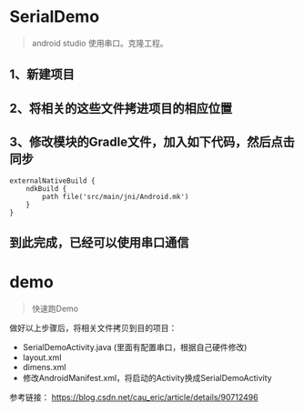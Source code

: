 # SerialDemo
> android studio 使用串口。克隆工程。

## 1、新建项目
## 2、将相关的这些文件拷进项目的相应位置 
## 3、修改模块的Gradle文件，加入如下代码，然后点击同步
```
externalNativeBuild {
    ndkBuild {
        path file('src/main/jni/Android.mk')
    }
}
```
## 到此完成，已经可以使用串口通信

# demo
> 快速跑Demo

做好以上步骤后，将相关文件拷贝到目的项目：
- SerialDemoActivity.java   (里面有配置串口，根据自己硬件修改)
- layout.xml
- dimens.xml
- 修改AndroidManifest.xml，将启动的Activity换成SerialDemoActivity

参考链接：
https://blog.csdn.net/cau_eric/article/details/90712496
